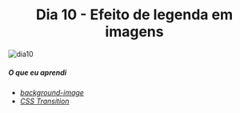
<h1 align= "center">
 Dia 10 - Efeito de legenda em imagens <a name="id10"></a>
</h1>

![dia10](https://user-images.githubusercontent.com/64365302/111871980-a5236b80-896b-11eb-8973-6d753bbe07f6.gif)

 ##### O que eu aprendi

* *[background-image](https://www.w3schools.com/cssref/pr_background-image.asp)*
* *[CSS Transition](https://www.w3schools.com/css/css3_transitions.asp)*


